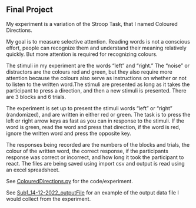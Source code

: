 ## Final Project
My experiment is a variation of the Stroop Task, that I named Coloured Directions.

My goal is to measure selective attention. Reading words is not a conscious effort, people can recognize them and understand their meaning relatively quickly. But more attention is required for recognizing colours. 

The stimuli in my experiment are the words “left” and “right.” The “noise” or distractors are the colours red and green, but they also require more attention because the colours also serve as instructions on whether or not to listen to the written word.The stimuli are presented as long as it takes the participant to press a direction, and then a new stimuli is presented. There are 3 blocks and 6 trials.

The experiment is set up to present the stimuli words “left” or “right” (randomized), and are written in either red or green. The task is to press the left or right arrow keys as fast as you can in response to the stimuli. If the word is green, read the word and press that direction, if the word is red, ignore the written word and press the opposite key. 

The responses being recorded are the numbers of the blocks and trials, the colour of the written word, the correct response, if the participants response was correct or incorrect, and how long it took the participant to react. The files are being saved using import csv and output is read using an excel spreadsheet. 

See [ColouredDirections.py](https://github.com/EGuidry/FinalProject/blob/main/FinalProject/ColouredDirections.py) for the code/experiment.

See [Sub1_14-12-2022_outputFile](https://github.com/EGuidry/FinalProject/blob/main/FinalProject/Sub1_14-12-2022_outputFile.csv) for an example of the output data file I would collect from the experiment.
